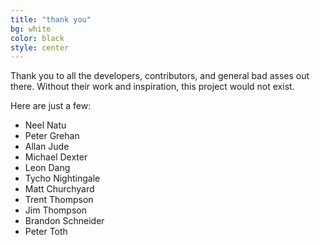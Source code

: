 ```yaml
---
title: "thank you"
bg: white
color: black
style: center
---
```


Thank you to all the developers, contributors, and general bad asses out there. Without their work and inspiration, this project would not exist.

Here are just a few:
- Neel Natu
- Peter Grehan
- Allan Jude
- Michael Dexter
- Leon Dang
- Tycho Nightingale
- Matt Churchyard
- Trent Thompson
- Jim Thompson
- Brandon Schneider
- Peter Toth
